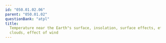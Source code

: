 ```yaml
---
id: "050.01.02.06"
parent: "050.01.02"
questionBank: "atpl"
title:
  Temperature near the Earth"s surface, insolation, surface effects, effect of
  clouds, effect of wind
---
```

